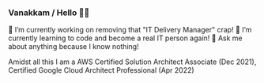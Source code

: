 ### Vanakkam / Hello 🙋‍♂️

🔭 I’m currently working on removing that "IT Delivery Manager" crap!
🌱 I’m currently learning to code and become a real IT person again!
💬 Ask me about anything because I know nothing!

Amidst all this I am a AWS Certified Solution Architect Associate (Dec 2021), Certified Google Cloud Architect Professional (Apr 2022)
